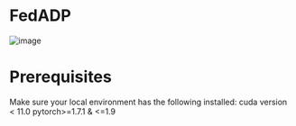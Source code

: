 # FedADP

![image](https://github.com/DR-dection/FedADP/assets/165360700/dc880610-f31a-4f81-be7b-4cfce55f1f7e)

# Prerequisites
Make sure your local environment has the following installed:
  cuda version < 11.0
  pytorch>=1.7.1 & <=1.9

